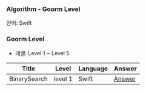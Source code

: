 ### Algorithm - Goorm Level

언어: Swift

### Goorm Level

* 레벨: Level 1 ~ Level 5



| Title               | Level | Language | Answer |
| ------------------- | ------- | -------- |-------- |
| BinarySearch | level 1    | Swift     | [Answer](https://github.com/dev-Lena/algorithm/blob/master/Theory/Algorithm/BinarySearch.md)     |

